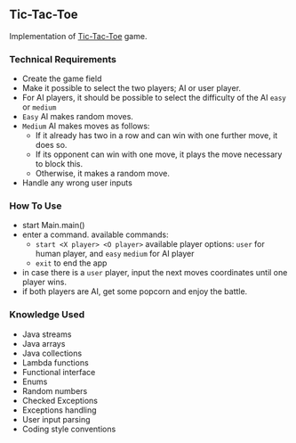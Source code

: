 ## Tic-Tac-Toe
Implementation of [Tic-Tac-Toe](https://en.wikipedia.org/wiki/Tic-tac-toe) game. 

### Technical Requirements
- Create the game field 
- Make it possible to select the two players; AI or user player.
- For AI players, it should be possible to select the difficulty of the AI `easy` or `medium`
- `Easy` AI makes random moves.
- `Medium` AI makes moves as follows:
  - If it already has two in a row and can win with one further move, it does so. 
  - If its opponent can win with one move, it plays the move necessary to block this. 
  - Otherwise, it makes a random move.
- Handle any wrong user inputs

### How To Use
- start Main.main() 
- enter a command. available commands: 
  - `start <X player> <O player>` available player options: `user` for human player, and `easy` `medium` for AI player
  - `exit` to end the app
- in case there is a `user` player, input the next moves coordinates until one player wins.
- if both players are AI, get some popcorn and enjoy the battle. 

### Knowledge Used
- Java streams
- Java arrays
- Java collections
- Lambda functions
- Functional interface
- Enums
- Random numbers
- Checked Exceptions
- Exceptions handling
- User input parsing
- Coding style conventions